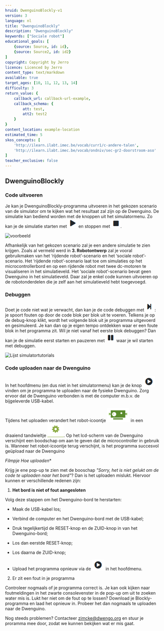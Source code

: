 ```yaml
---
hruid: DwenguinoBlockly-v1
version: 3
language: nl
title: "DwenguinoBlockly"
description: "DwenguinoBlockly"
keywords: ["Sociale robot"]
educational_goals: [
    {source: Source, id: id}, 
    {source: Source2, id: id2}
]
copyright: Copyright by Jerro
licence: Licenced by Jerro
content_type: text/markdown
available: true
target_ages: [10, 11, 12, 13, 14]
difficulty: 3
return_value: {
    callback_url: callback-url-example,
    callback_schema: {
        att: test,
        att2: test2
    }
}
content_location: example-location
estimated_time: 5
skos_concepts: [
    'http://ilearn.ilabt.imec.be/vocab/curr1/c-andere-talen', 
    'http://ilearn.ilabt.imec.be/vocab/ondniv/sec-gr2-doorstroom-aso'
]
teacher_exclusive: false
---
```


## DwenguinoBlockly

### Code uitvoeren

Je kan je DwenguinoBlockly-programma uitvoeren in het gekozen scenario van de simulator om te kijken wat het resultaat zal zijn op de Dwenguino. De simulatie kan bediend worden met de knoppen uit het simulatormenu. Zo kan je de simulatie starten met ![](embed/Playknop.png "Play") en stoppen met ![](embed/Stopknop.png "Stop").

![](@youtube/https://www.youtube.com/embed/hmr5smg7l8Y "voorbeeld")

Afhankelijk van het gekozen scenario zal je een andere simulatie te zien krijgen. Zoals al vermeld werd in **3. Robotontwerp** zal je vooral gebruikmaken van het ‘rijdende robot’-scenario en het ‘sociale robot’-scenario. Het ‘rijdende robot’-scenario laat toe om simulaties op het microcontrollerbord en op een rijdende robot met twee dc-motoren te visualiseren in het simulatieveld. Het ‘sociale robot’-scenario bevat geen Dwenguino in het simulatieveld. Daar zal je enkel code kunnen uitvoeren op de robotonderdelen die je zelf aan het simulatieveld hebt toegevoegd.


### Debuggen

Doet je code niet wat je verwacht, dan kan je de code debuggen met ![](embed/Stapknop.png "Stap"): je spoort fouten op door de code blok per blok uit te voeren. Telkens je op de debug-knop klikt, wordt het volgende blok uit je programma uitgevoerd en gesimuleerd. Je kan dan op je eigen tempo ontdekken waar er een foute blok in het programma zit. Wil je niet vanaf het eerste blok debuggen? Dan kan je de simulatie eerst starten en pauzeren met ![](embed/Pauzeknop.png "Pauze") waar je wil starten met debuggen.

![](@youtube/https://www.youtube.com/embed/PhblfDjUXPQ&list=PLHRY06NDfDXlBpLm5J3BK26Ul6GxGykDu&index=2 "Lijst simulatortutorials")


### Code uploaden naar de Dwenguino

In het hoofdmenu (en dus niet in het simulatormenu) kan je de knop ![](embed/Upload.png "Upload") vinden om je programma te uploaden naar de fysieke Dwenguino. Zorg ervoor dat de Dwenguino verbonden is met de computer m.b.v. de bijgeleverde USB-kabel.


Tijdens het uploaden verandert het robot-icoontje ![](embed/RobotIcoon.png "Robot icoon") in een draaiend tandwieltje ![](embed/Settings.png "Bezig"). Op het lcd-scherm van de Dwenguino verschijnt een boodschap om aan te geven dat de microcontroller in gebruik is. Wanneer het robot-icoontje terug verschijnt, is het programma succesvol geüpload naar de Dwenguino

*Filmpje Hoe uploaden**

Krijg je ene pop-up te zien met de booschap *"Sorry, het is niet gelukt om de code te uploaden naar het bord"*? Dan is het uploaden mislukt. Hiervoor kunnen er verschillende redenen zijn:


1. **Het bord is niet of fout aangesloten**

Volg deze stappen om het Dwenguino-bord te herstarten:

* Maak de USB-kabel los;

* Verbind de computer en het Dwenguino-bord met de USB-kabel;

* Druk tegelijkertijd de RESET-knop en de ZUID-knop in van het Dwenguino-bord;

* Los dan eerstde RESET-knop;

* Los daarna de ZUID-knop;

* Upload het programma opnieuw via de ![](embed/Upload.png "Upload") in het hoofdmenu.


2. Er zit een fout in je programma

Controleer nogmaals of je programma correct is. Je kan ook kijken naar foutmeldingen in het zwarte consolevenster in de pop-up om uit te zoeken water mis is. Lukt her niet om de fout op te lossen? Download je Blockly-programma en laad het opnieuw in. Probeer het dan nogmaals te uploaden naar de Dwenguino.

Nog steeds problemen? Contacteer zimcke@dwengo.org en stuur je proramma mee door, zodat we kunnen bekijken wat er mis gaat.